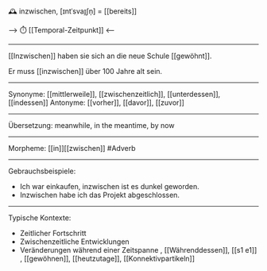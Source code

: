 🕰️ inzwischen, [ɪntˈsvaɪ̯ʃn̩] = [[bereits]]

--> ⏱️ [[Temporal-Zeitpunkt]] <--


---
[[Inzwischen]] haben sie sich an die neue Schule [[gewöhnt]].

Er muss [[inzwischen]] über 100 Jahre alt sein.

---
Synonyme: [[mittlerweile]], [[zwischenzeitlich]], [[unterdessen]], [[indessen]]
Antonyme: [[vorher]], [[davor]], [[zuvor]]

---
Übersetzung: meanwhile, in the meantime, by now

---
Morpheme: [[in]][[zwischen]]
 #Adverb

---
Gebrauchsbeispiele:
- Ich war einkaufen, inzwischen ist es dunkel geworden.
- Inzwischen habe ich das Projekt abgeschlossen.

---
Typische Kontexte:
- Zeitlicher Fortschritt
- Zwischenzeitliche Entwicklungen
- Veränderungen während einer Zeitspanne
, [[Währenddessen]], [[s1 e1]]
, [[gewöhnen]], [[heutzutage]], [[Konnektivpartikeln]]